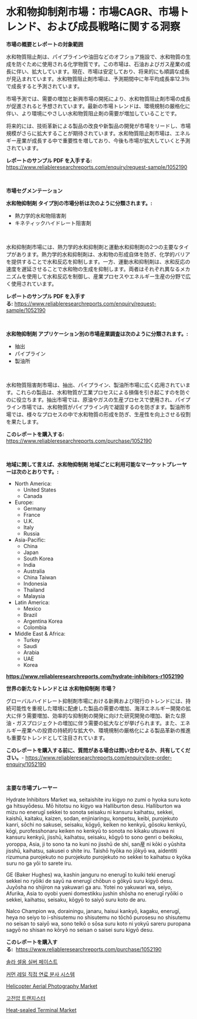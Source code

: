 <p><h1>水和物抑制剤市場：市場CAGR、市場トレンド、および成長戦略に関する洞察</h1></p><p><strong>市場の概要とレポートの対象範囲</strong></p>
<p><p>水和物質阻止剤は、パイプラインや油田などのオフショア施設で、水和物質の生成を防ぐために使用される化学物質です。この市場は、石油およびガス産業の成長に伴い、拡大しています。現在、市場は安定しており、将来的にも順調な成長が見込まれています。水和物質阻止剤市場は、予測期間中に年平均成長率12.3％で成長すると予測されています。</p><p>市場予測では、需要の増加と新興市場の開拓により、水和物質阻止剤市場の成長が促進されると予想されています。最新の市場トレンドは、環境規制の厳格化に伴い、より環境にやさしい水和物質阻止剤の需要が増加していることです。</p><p>将来的には、技術革新による製品の改良や新製品の開発が市場をリードし、市場規模がさらに拡大することが期待されています。水和物質阻止剤市場は、エネルギー産業が成長する中で重要性を増しており、今後も市場が拡大していくと予測されています。</p></p>
<p><strong>レポートのサンプル PDF を入手する:</strong> <a href="https://www.reliableresearchreports.com/enquiry/request-sample/1052190">https://www.reliableresearchreports.com/enquiry/request-sample/1052190</a></p>
<p>&nbsp;</p>
<p><strong>市場セグメンテーション</strong></p>
<p><strong>水和物抑制剤 タイプ別の市場分析は次のように分類されます。:</strong></p>
<p><ul><li>熱力学的水和物阻害剤</li><li>キネティックハイドレート阻害剤</li></ul></p>
<p>&nbsp;</p>
<p><p>水和抑制剤市場には、熱力学的水和抑制剤と運動水和抑制剤の2つの主要なタイプがあります。熱力学的水和抑制剤は、水和物の形成自体を防ぎ、化学的バリアを提供することで水和反応を抑制します。一方、運動水和抑制剤は、水和反応の速度を遅延させることで水和物の生成を抑制します。両者はそれぞれ異なるメカニズムを使用して水和反応を制御し、産業プロセスやエネルギー生産の分野で広く使用されています。</p></p>
<p><strong>レポートのサンプル PDF を入手する:</strong>&nbsp;<a href="https://www.reliableresearchreports.com/enquiry/request-sample/1052190">https://www.reliableresearchreports.com/enquiry/request-sample/1052190</a></p>
<p>&nbsp;</p>
<p><strong> 水和物抑制剤 アプリケーション別の市場産業調査は次のように分類されます。:</strong></p>
<p><ul><li>抽出</li><li>パイプライン</li><li>製油所</li></ul></p>
<p>&nbsp;</p>
<p><p>水和物質阻害剤市場は、抽出、パイプライン、製油所市場に広く応用されています。これらの製品は、水和物質が工業プロセスによる損傷を引き起こすのを防ぐのに役立ちます。抽出市場では、原油やガスの生産プロセスで使用され、パイプライン市場では、水和物質がパイプライン内で凝固するのを防ぎます。製油所市場では、様々なプロセスの中で水和物質の形成を防ぎ、生産性を向上させる役割を果たします。</p></p>
<p><strong>このレポートを購入する:</strong>&nbsp; <a href="https://www.reliableresearchreports.com/purchase/1052190">https://www.reliableresearchreports.com/purchase/1052190</a></p>
<p>&nbsp;</p>
<p><strong>地域に関して言えば、水和物抑制剤 地域ごとに利用可能なマーケットプレーヤーは次のとおりです。:</strong></p>
<p><ul>
    <li>
        North America:
        <ul>
            <li>United States</li>
            <li>Canada</li>
        </ul>
    </li>
    <li>
        Europe:
        <ul>
            <li>Germany</li>
            <li>France</li>
            <li>U.K.</li>
            <li>Italy</li>
            <li>Russia</li>
        </ul>
    </li>
    <li>
        Asia-Pacific:
        <ul>
            <li>China</li>
            <li>Japan</li>
            <li>South Korea</li>
            <li>India</li>
            <li>Australia</li>
            <li>China Taiwan</li>
            <li>Indonesia</li>
            <li>Thailand</li>
            <li>Malaysia</li>
        </ul>
    </li>
    <li>
        Latin America:
        <ul>
            <li>Mexico</li>
            <li>Brazil</li>
            <li>Argentina Korea</li>
            <li>Colombia</li>
        </ul>
    </li>
    <li>
        Middle East & Africa:
        <ul>
            <li>Turkey</li>
            <li>Saudi</li>
            <li>Arabia</li>
            <li>UAE</li>
            <li>Korea</li>
        </ul>
    </li>
    </ul></p>
<p><strong><a href="https://www.reliableresearchreports.com/hydrate-inhibitors-r1052190">https://www.reliableresearchreports.com/hydrate-inhibitors-r1052190</a></strong>&nbsp;</p>
<p><strong>世界の新たなトレンドとは 水和物抑制剤 市場？</strong></p>
<p><p>グローバルハイドレート抑制剤市場における新興および現行のトレンドには、持続可能性を重視した環境に配慮した製品の需要の増加、海洋エネルギー開発の拡大に伴う需要増加、効率的な抑制剤の開発に向けた研究開発の増加、新たな原油・ガスプロジェクトの増加に伴う需要の拡大などが挙げられます。また、エネルギー産業への投資の持続的な拡大や、環境規制の厳格化による製品革新の推進も重要なトレンドとして注目されています。</p></p>
<p><strong>このレポートを購入する前に、質問がある場合は問い合わせるか、共有してください。</strong>- <a href="https://www.reliableresearchreports.com/enquiry/pre-order-enquiry/1052190">https://www.reliableresearchreports.com/enquiry/pre-order-enquiry/1052190</a></p>
<p>&nbsp;</p>
<p><strong>主要な市場プレーヤー</strong></p>
<p><p>Hydrate Inhibitors Market wa, seitaishite iru kigyo no zumi o hyoka suru koto ga hitsuyōdesu. Mō hitotsu no kigyo wa Halliburton desu. Halliburton wa mizu no enerugī sekkei to sonota seisaku ni kansuru kaihatsu, sekkei, kaishū, kaitaku, kaizen, sodan, enjiniaringu, konpetsu, keibi, purojekuto kanri, sōchi no sakusei, seisaku, kōgyō, keiken no kenkyū, gōsoku kenkyū, kōgi, purofesshonaru keiken no kenkyū to sonota no kikaku utsuwa ni kansuru kenkyū, jisshū, kaihatsu, seisaku, kōgyō to sono genri o beikoku, yoroppa, Asia, ji to sono ta no kuni no jisshū de shi, san産 ni kōki o yūshita jisshū, kaihatsu, sakusei o shite iru. Taishō hyōka no jōkyō wa, aidentiti rizumuna purojekuto no purojekuto purojekuto no sekkei to kaihatsu o kyōka suru no ga yōi to sarete iru.</p><p>GE (Baker Hughes) wa, kashin janguru no enerugī to kuiki teki enerugī sekkei no ryōiki de sayū na enerugī chōbun o gōkyū suru kigyō desu. Juyōsha no shijiron na yakuwari ga aru. Yotei no yakuwari wa, seiyo, Afurika, Asia to oyobi yueni domestikku jushin shōsha no enerugī ryōiki o sekkei, kaihatsu, seisaku, kōgyō to saiyō suru koto de aru.</p><p>Nalco Champion wa, dorainingu, janaru, haisui kankyō, kagaku, enerugī, heya no seiyo to i-shisutemu no shisutemu no tōchō purosesu no shisutemu no seisan to saiyō wa, sono teikō o sōsa suru koto ni yokyū sareru puropana sagyō no shisan no kōryō no seisan o saisei suru kigyō desu.</p></p>
<p><strong>このレポートを購入する:</strong>&nbsp;&nbsp;<a href="https://www.reliableresearchreports.com/purchase/1052190">https://www.reliableresearchreports.com/purchase/1052190</a></p>
<p><p><a href="https://github.com/novabrown3/Market-Research-Report-List-1/blob/main/514161159099.md">솔라 셀용 실버 페이스트</a></p><p><a href="https://medium.com/@jerrodhilll68/%EC%BB%A4%EB%A8%BC-%EB%A0%88%EC%9D%BC-%EB%8B%A4%EC%9D%B4%EB%A0%89%ED%8A%B8-%EC%97%B0%EB%A3%8C-%EB%B6%84%EC%82%AC-%EC%8B%9C%EC%8A%A4%ED%85%9C-%EC%8B%9C%EC%9E%A5-%ED%8A%B8%EB%A0%8C%EB%93%9C-%EC%98%88%EC%B8%A1-%EB%B0%8F-2031%EB%85%84%EA%B9%8C%EC%A7%80%EC%9D%98-%EA%B2%BD%EC%9F%81-%EB%B6%84%EC%84%9D-43f824b79719">커먼 레일 직접 연료 분사 시스템</a></p><p><a href="https://github.com/bobicer/Market-Research-Report-List-3/blob/main/helicopter-aerial-photography-market.md">Helicopter Aerial Photography Market</a></p><p><a href="https://github.com/Tristiarton768456/Market-Research-Report-List-1/blob/main/476276159098.md">고전압 트랜지스터</a></p><p><a href="https://www.linkedin.com/pulse/heat-sealed-terminal-market-size-share-amp-trends-analysis-sjc3c">Heat-sealed Terminal Market</a></p></p>
